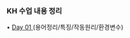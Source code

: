 ### KH 수업 내용 정리

• <a href="https://github.com/icici0093/KH_Study/blob/main/JAVA/Day01.md"> Day 01 </a> (용어정리/특징/작동원리/환경변수)
